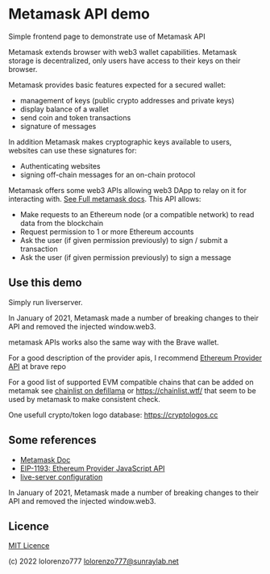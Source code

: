 # Metamask API demo

Simple frontend page to demonstrate use of Metamask API

Metamask extends browser with web3 wallet capabilities. Metamask storage is decentralized, only users have access to their keys on their browser.

Metamask provides basic features expected for a secured wallet:

- management of keys (public crypto addresses and private keys)
- display balance of a wallet
- send coin and token transactions
- signature of messages

In addition Metamask makes cryptographic keys available to users, websites can use these signatures for:

- Authenticating websites
- signing off-chain messages for an on-chain protocol

Metamask offers some web3 APIs allowing web3 DApp to relay on it for interacting with. [See Full metamask docs](https://docs.metamask.io/guide/). This API allows:

- Make requests to an Ethereum node (or a compatible network) to read data from the blockchain
- Request permission to 1 or more Ethereum accounts
- Ask the user (if given permission previously) to sign / submit a transaction
- Ask the user (if given permission previously) to sign a message
  
## Use this demo

Simply run liverserver.

In January of 2021, Metamask made a number of breaking changes to their API and removed the injected window.web3.

metamask APIs works also the same way with the Brave wallet.

For a good description of the provider apis, I recommend [Ethereum Provider API](https://github.com/brave/brave-browser/wiki/Ethereum-Provider-API) at brave repo

For a good list of supported EVM compatible chains that can be added on metamak see [chainlist on defillama](https://github.com/DefiLlama/chainlist) or https://chainlist.wtf/ that seem to be used by metamask to make consistent check.

One usefull crypto/token logo database: https://cryptologos.cc

## Some references

- [Metamask Doc](https://docs.metamask.io/guide/)
- [EIP-1193: Ethereum Provider JavaScript API](https://eips.ethereum.org/EIPS/eip-1193)
- [live-server configuration](https://github.com/ritwickdey/vscode-live-server/blob/HEAD/docs/settings.md)

In January of 2021, Metamask made a number of breaking changes to their API and removed the injected window.web3.

## Licence 

[MIT Licence](LICENSE)

(c) 2022 lolorenzo777 <lolorenzo777@sunraylab.net>
